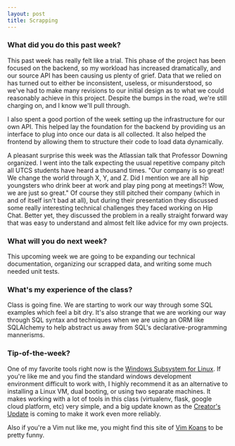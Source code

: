 ```yaml
---
layout: post
title: Scrapping
---
```


### What did you do this past week? ###

This past week has really felt like a trial. This phase of the project has been
focused on the backend, so my workload has increased dramatically, and our source
API has been causing us plenty of grief. Data that we relied on has turned out
to either be inconsistent, useless, or misunderstood, so we've had to make many
revisions to our initial design as to what we could reasonably achieve in this
project. Despite the bumps in the road, we're still charging on, and I know we'll
pull through.

I also spent a good portion of the week setting up the infrastructure for
our own API. This helped lay the foundation for the backend by providing
us an interface to plug into once our data is all collected. It also helped the
frontend by allowing them to structure their code to load data dynamically.

A pleasant surprise this week was the Atlassian talk that Professor Downing
organized. I went into the talk expecting the usual repetitive company pitch
all UTCS students have heard a thousand times. "Our company is so great! We
change the world through X, Y, and Z. Did I mention we are all hip youngsters 
who drink beer at work and play ping pong at meetings?! Wow, we are just so
great." Of course they still pitched their company (which in and of itself isn't
bad at all), but during their presentation they discussed some really interesting
technical challenges they faced working on Hip Chat. Better yet, they discussed
the problem in a really straight forward way that was easy to understand and almost
felt like advice for my own projects.

### What will you do next week? ###

This upcoming week we are going to be expanding our technical documentation,
organizing our scrapped data, and writing some much needed unit tests.

### What's my experience of the class? ###

Class is going fine. We are starting to work our way through some SQL examples
which feel a bit dry. It's also strange that we are working our way through SQL
syntax and techniques when we are using an ORM like SQLAlchemy to help abstract
us away from SQL's declarative-programming mannerisms.

### Tip-of-the-week? ###

One of my favorite tools right now is the
[Windows Subsystem for Linux](https://msdn.microsoft.com/en-us/commandline/wsl/faq#what-is-windows-subsystem-for-linux-wsl).
If you're like me and you find the standard windows development environment
difficult to work with, I highly recommend it as an alternative to installing
a Linux VM, dual booting, or using two separate machines. It makes working with
a lot of tools in this class (virtualenv, flask, google cloud platform, etc)
very simple, and a big
update known as the 
[Creator's Update](https://thenewstack.io/windows-10-creators-update-means-windows-subsystem-linux/)
is coming to make it work even more reliably.

Also if you're a Vim nut like me, you might find this site of
[Vim Koans](https://sanctum.geek.nz/arabesque/vim-koans/) to be pretty funny.
